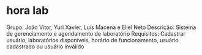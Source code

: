 # hora lab
Grupo: João Vitor, Yuri Xavier, Luís Macena e Eliel Neto
Descrição: Sistema de gerenciamento e agendamento de laboratório
Requisitos: Cadastrar usuário, laboratórios disponíveis, horário de funcionamento, usuário cadastrado ou usuário inválido
